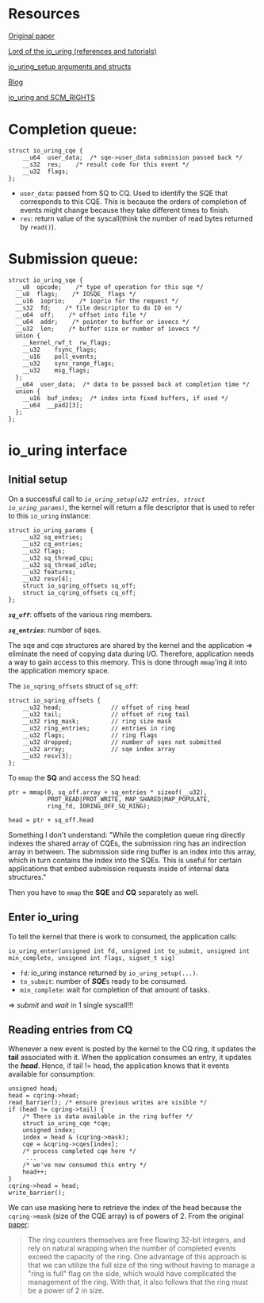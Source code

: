 # Resources
[Original paper](https://kernel.dk/io_uring.pdf)

[Lord of the io_uring (references and tutorials)](https://unixism.net/loti/)

[io_uring_setup arguments and structs](https://unixism.net/loti/ref-iouring/io_uring_setup.html)

[Blog](https://unixism.net/2020/04/io-uring-by-example-part-1-introduction/)

[io_uring and SCM_RIGHTS](https://lwn.net/Articles/779472/)

# Completion queue:

```
struct io_uring_cqe {
    __u64  user_data;  /* sqe->user_data submission passed back */
    __s32  res;    /* result code for this event */
    __u32  flags;
};
```
- ```user_data```: passed from SQ to CQ. Used to identify the SQE that corresponds to this CQE. This is because the orders of completion of events might change because they take different times to finish.
- ```res```: return value of the syscall(think the number of read bytes returned by ```read()```).

# Submission queue:
```
struct io_uring_sqe {
  __u8  opcode;    /* type of operation for this sqe */
  __u8  flags;    /* IOSQE_ flags */
  __u16  ioprio;    /* ioprio for the request */
  __s32  fd;    /* file descriptor to do IO on */
  __u64  off;    /* offset into file */
  __u64  addr;    /* pointer to buffer or iovecs */
  __u32  len;    /* buffer size or number of iovecs */
  union {
    __kernel_rwf_t  rw_flags;
    __u32    fsync_flags;
    __u16    poll_events;
    __u32    sync_range_flags;
    __u32    msg_flags;
  };
  __u64  user_data;  /* data to be passed back at completion time */
  union {
    __u16  buf_index;  /* index into fixed buffers, if used */
    __u64  __pad2[3];
  };
};
```

# io_uring interface

## Initial setup
On a successful call to *```io_uring_setup(u32 entries, struct io_uring_params)```*, the kernel will return a file descriptor that is used to refer to this ```io_uring``` instance:
```
struct io_uring_params {
    __u32 sq_entries;
    __u32 cq_entries;
    __u32 flags;
    __u32 sq_thread_cpu;
    __u32 sq_thread_idle;
    __u32 features;
    __u32 resv[4];
    struct io_sqring_offsets sq_off;
    struct io_cqring_offsets cq_off;
};
```

***```sq_off```***: offsets of the various ring members.

***```sq_entries```***: number of sqes.

The sqe and cqe structures are shared by the kernel and the application => eliminate the need of copying data during I/O.
Therefore, application needs a way to gain access to this memory. This is done through ```mmap```'ing it into the application memory space. 


The ```io_sqring_offsets``` struct of ```sq_off```:
```
struct io_sqring_offsets {  
    __u32 head;              // offset of ring head
    __u32 tail;              // offset of ring tail
    __u32 ring_mask;         // ring size mask
    __u32 ring_entries;      // entries in ring
    __u32 flags;             // ring flags
    __u32 dropped;           // number of sqes not submitted
    __u32 array;             // sqe index array
    __u32 resv[3];
};
```

To ```mmap``` the **SQ** and access the SQ head:
```
ptr = mmap(0, sq_off.array + sq_entries * sizeof(__u32),
           PROT_READ|PROT_WRITE, MAP_SHARED|MAP_POPULATE,
           ring_fd, IORING_OFF_SQ_RING);

head = ptr + sq_off.head
```

Something I don't understand: "While the completion queue ring directly indexes the shared array of CQEs, the submission ring has an indirection array in between. The submission side ring buffer is an index into this array, which in turn contains the index into the SQEs. This is useful for certain applications that embed submission requests inside of internal data structures."

Then you have to ```mmap``` the **SQE** and **CQ** separately as well.

## Enter io_uring
To tell the kernel that there is work to consumed, the application calls: 
```
io_uring_enter(unsigned int fd, unsigned int to_submit, unsigned int min_complete, unsigned int flags, sigset_t sig)
```
- ```fd```: io_uring instance returned by ```io_uring_setup(...)```.
- ```to_submit```: number of ***SQE***s ready to be consumed.
- ```min_complete```: wait for completion of that amount of tasks.

=> *submit* and *wait* in 1 single syscall!!!

## Reading entries from CQ
Whenever a new event is posted by the kernel to the CQ ring, it updates the **tail** associated with it. When the application consumes an entry, it updates the ***head***. 
Hence, if tail != head, the application knows that it events available for consumption:
```
unsigned head;
head = cqring->head;
read_barrier(); /* ensure previous writes are visible */
if (head != cqring->tail) {
    /* There is data available in the ring buffer */
    struct io_uring_cqe *cqe;
    unsigned index;
    index = head & (cqring->mask);
    cqe = &cqring->cqes[index];
    /* process completed cqe here */
     ...
    /* we've now consumed this entry */
    head++;
}
cqring->head = head;
write_barrier();
```

We can use masking here to retrieve the index of the head because the ```cqring->mask``` (size of the CQE array) is of powers of 2. From the original [paper](https://kernel.dk/io_uring.pdf): 
> The ring counters themselves are free flowing 32-bit integers, and rely on natural wrapping when the number of completed events exceed the capacity of the ring. One advantage of this approach is that we can utilize the full size of the ring without having to manage a "ring is full" flag on the side, which would have complicated the management of the ring. With that, it also follows that the ring must be a power of 2 in size.


